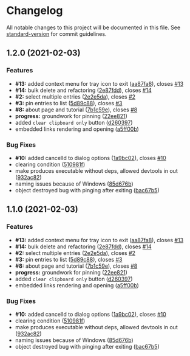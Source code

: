 # Changelog

All notable changes to this project will be documented in this file. See [standard-version](https://github.com/conventional-changelog/standard-version) for commit guidelines.

## 1.2.0 (2021-02-03)


### Features

* **#13:** added context menu for tray icon to exit ([aa87fa8](https://github.com/KL13NT/clippy/commit/aa87fa80e25e66106d5895bef0b1b384fd9a17c9)), closes [#13](https://github.com/KL13NT/clippy/issues/13)
* **#14:** bulk delete and refactoring ([2e87fdd](https://github.com/KL13NT/clippy/commit/2e87fddc5a0cc843b02e8d484f4ccdf41f77e7d8)), closes [#14](https://github.com/KL13NT/clippy/issues/14)
* **#2:** select multiple entries ([2e2e5da](https://github.com/KL13NT/clippy/commit/2e2e5dad7fc5758e6fe4206f1b3b608b2bfa809b)), closes [#2](https://github.com/KL13NT/clippy/issues/2)
* **#3:** pin entries to list ([5d89c88](https://github.com/KL13NT/clippy/commit/5d89c8856cb2a7ebc9257cd9031b7ec3ab58690d)), closes [#3](https://github.com/KL13NT/clippy/issues/3)
* **#8:** about page and tutorial ([7b1c59e](https://github.com/KL13NT/clippy/commit/7b1c59e559703ff244acfa97c7252f193339a2bb)), closes [#8](https://github.com/KL13NT/clippy/issues/8)
* **progress:** groundwork for pinning ([22ee821](https://github.com/KL13NT/clippy/commit/22ee8213f74294ae06124bf463dc4fa01729bc12))
* added `clear clipboard only` button ([d260397](https://github.com/KL13NT/clippy/commit/d260397b398c0b0e756122e503597da7ec2bf1e8))
* embedded links rendering and opening ([a5ff00b](https://github.com/KL13NT/clippy/commit/a5ff00b2120c6a6efa30514bb21b5701dbb088f3))


### Bug Fixes

* **#10:** added cancelId to dialog options ([1a9bc02](https://github.com/KL13NT/clippy/commit/1a9bc0213bbaeb2707abd150e3be104a0effc890)), closes [#10](https://github.com/KL13NT/clippy/issues/10)
* clearing condition ([510981f](https://github.com/KL13NT/clippy/commit/510981fbc3afd77e5011f5976d9d7c235009e827))
* make produces executable without deps, allowed devtools in out ([932ac82](https://github.com/KL13NT/clippy/commit/932ac823abea4f9e85d3b6987db7c6ed4b572bf1))
* naming issues because of Windows ([85d676b](https://github.com/KL13NT/clippy/commit/85d676bc49ff2d2ed967a6842dedce92c39a305d))
* object destroyed bug with pinging after exiting ([bac67b5](https://github.com/KL13NT/clippy/commit/bac67b55d840a0a5c90b87437f8fe91248104409))

## 1.1.0 (2021-02-03)


### Features

* **#13:** added context menu for tray icon to exit ([aa87fa8](https://github.com/KL13NT/clippy/commit/aa87fa80e25e66106d5895bef0b1b384fd9a17c9)), closes [#13](https://github.com/KL13NT/clippy/issues/13)
* **#14:** bulk delete and refactoring ([2e87fdd](https://github.com/KL13NT/clippy/commit/2e87fddc5a0cc843b02e8d484f4ccdf41f77e7d8)), closes [#14](https://github.com/KL13NT/clippy/issues/14)
* **#2:** select multiple entries ([2e2e5da](https://github.com/KL13NT/clippy/commit/2e2e5dad7fc5758e6fe4206f1b3b608b2bfa809b)), closes [#2](https://github.com/KL13NT/clippy/issues/2)
* **#3:** pin entries to list ([5d89c88](https://github.com/KL13NT/clippy/commit/5d89c8856cb2a7ebc9257cd9031b7ec3ab58690d)), closes [#3](https://github.com/KL13NT/clippy/issues/3)
* **#8:** about page and tutorial ([7b1c59e](https://github.com/KL13NT/clippy/commit/7b1c59e559703ff244acfa97c7252f193339a2bb)), closes [#8](https://github.com/KL13NT/clippy/issues/8)
* **progress:** groundwork for pinning ([22ee821](https://github.com/KL13NT/clippy/commit/22ee8213f74294ae06124bf463dc4fa01729bc12))
* added `clear clipboard only` button ([d260397](https://github.com/KL13NT/clippy/commit/d260397b398c0b0e756122e503597da7ec2bf1e8))
* embedded links rendering and opening ([a5ff00b](https://github.com/KL13NT/clippy/commit/a5ff00b2120c6a6efa30514bb21b5701dbb088f3))


### Bug Fixes

* **#10:** added cancelId to dialog options ([1a9bc02](https://github.com/KL13NT/clippy/commit/1a9bc0213bbaeb2707abd150e3be104a0effc890)), closes [#10](https://github.com/KL13NT/clippy/issues/10)
* clearing condition ([510981f](https://github.com/KL13NT/clippy/commit/510981fbc3afd77e5011f5976d9d7c235009e827))
* make produces executable without deps, allowed devtools in out ([932ac82](https://github.com/KL13NT/clippy/commit/932ac823abea4f9e85d3b6987db7c6ed4b572bf1))
* naming issues because of Windows ([85d676b](https://github.com/KL13NT/clippy/commit/85d676bc49ff2d2ed967a6842dedce92c39a305d))
* object destroyed bug with pinging after exiting ([bac67b5](https://github.com/KL13NT/clippy/commit/bac67b55d840a0a5c90b87437f8fe91248104409))
